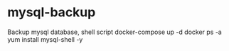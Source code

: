# mysql-backup
Backup mysql database, shell script
docker-compose up -d
docker ps -a
yum install mysql-shell -y
